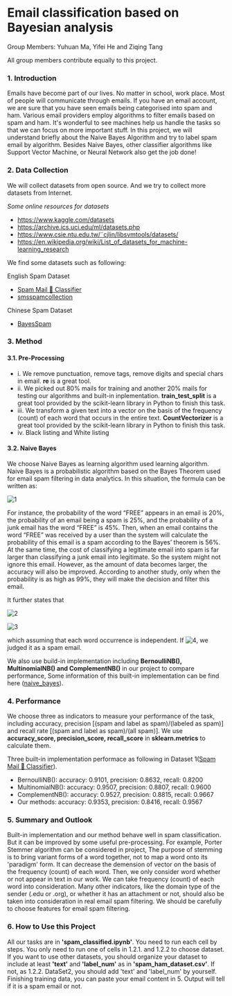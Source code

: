 # Email classification based on Bayesian analysis
Group Members: Yuhuan Ma, Yifei He and Ziqing Tang

All group members contribute equally to this project.
### 1. Introduction
Emails have become part of our lives. No matter in school, work place. Most of people will communicate through emails. If you have an email account, we are sure that you have seen emails being categorised into spam and ham. Various email providers employ algorithms to filter emails based on spam and ham. It's wonderful to see machines help us handle the tasks so that we can focus on more important stuff. In this project, we will understand briefly about the Naive Bayes Algorithm and try to label spam email by algorithm. Besides Naive Bayes, other classifier algorithms like Support Vector Machine, or Neural Network also get the job done!

### 2. Data Collection
We will collect datasets from open source. And we try to collect more datasets from Internet. 

*Some online resources for datasets*
*  https://www.kaggle.com/datasets
*  https://archive.ics.uci.edu/ml/datasets.php
*  https://www.csie.ntu.edu.tw/˜cjlin/libsvmtools/datasets/
*  https://en.wikipedia.org/wiki/List_of_datasets_for_machine-learning_research

We find some datasets such as following:

English Spam Dataset
* [Spam Mail 📧 Classifier](https://www.kaggle.com/code/syamkakarla/spam-mail-classifier)
* [smsspamcollection](https://archive.ics.uci.edu/ml/machine-learning-databases/00228/)

Chinese Spam Dataset
* [BayesSpam](https://github.com/shijing888/BayesSpam)


### 3. Method
#### 3.1. Pre-Processing
* i. We remove punctuation, remove tags, remove digits and special chars in email. **re** is a great tool.
* ii. We picked out 80% mails for training and another 20% mails for testing our algorithms and built-in inplementation. **train_test_split** is a great tool provided by the scikit-learn library in Python to finish this task.
* iii. We transform a given text into a vector on the basis of the frequency (count) of each word that occurs in the entire text. **CountVectorizer** is a great tool provided by the scikit-learn library in Python to finish this task.
* iv. Black listing and White listing
#### 3.2. Naive Bayes
 We choose Naive Bayes as learning algorithm used  learning algorithm. Naive Bayes is a probabilistic algorithm based on the Bayes Theorem used for email spam filtering in data analytics. In this situation, the formula can be written as:

![1](https://latex.codecogs.com/svg.image?P(\text{spam}\mid\text{word})=\frac{P(\text{word}\mid\text{spam})P(\text{spam})}{P(\text{word})})

For instance, the probability of the word “FREE” appears in an email is 20%, the probability of an email being a spam is 25%, and the probability of a junk email has the word “FREE” is 45%. Then, when an email contains the word “FREE” was received by a user than the system will calculate the probability of this email is a spam according to the Bayes’ theorem is 56%. At the same time, the cost of classifying a legitimate email into spam is far larger than classifying a junk email into legitimate. So the system might not ignore this email. However, as the amount of data becomes larger, the accuracy will also be improved. According to another study, only when the probability is as high as 99%, they will make the decision and filter this email. 

It further states that

![2](https://latex.codecogs.com/svg.image?P(\text{spam}\mid\text{text})=\frac{P(\text{text}\mid\text{spam})P(\text{spam})}{P(\text{text})}=\frac{P(\text{spam})\prod_{i}P(\text{word}_i\mid\text{spam})}{\prod_{i}P(\text{word}_i)})

![3](https://latex.codecogs.com/svg.image?P(\text{ham}\mid\text{text})=\frac{P(\text{text}\mid\text{ham})P(\text{ham})}{P(\text{text})}=\frac{P(\text{ham})\prod_{i}P(\text{word}_i\mid\text{ham})}{\prod_{i}P(\text{word}_i)})

which assuming that each word occurrence is independent. If ![4](https://latex.codecogs.com/svg.image?P(\text{ham}\mid\text{text})<P(\text{spam}\mid\text{text})), we judged it as a spam email.

We also use build-in implementation including **BernoulliNB(), MultinomialNB() and ComplementNB()** in our project to compare performance, Some information of this built-in implementation can be find here ([naive_bayes](https://scikit-learn.org/stable/modules/naive_bayes.html)).
### 4. Performance
We choose three as indicators to measure your performance of the task, including accuracy, precision [(spam and label as spam)/(labeled as spam)] and recall rate [(spam and label as spam)/(all spam)]. We use **accuracy_score, precision_score, recall_score** in **sklearn.metrics** to calculate them.

Three built-in implementation performace as following in Dataset 1([Spam Mail 📧 Classifier](https://www.kaggle.com/code/syamkakarla/spam-mail-classifier)).
* BernoulliNB():
accuracy: 0.9101, precision: 0.8632, recall: 0.8200
* MultinomialNB():
accuracy: 0.9507, precision: 0.8807, recall: 0.9600
* ComplementNB():
accuracy: 0.9527, precision: 0.8815, recall: 0.9667
* Our methods:
accuracy: 0.9353, precision: 0.8416, recall: 0.9567
### 5. Summary and Outlook
Built-in implementation and our method behave well in spam classification. But it can be improved by some useful pre-processing. For example, Porter Stemmer algorithm can be considered in project, The purpose of stemming is to bring variant forms of a word together, not to map a word onto its 'paradigm' form. It can decrease the demension of vector on the basis of the frequency (count) of each word. Then, we only consider word whether or not appear in text in our work. We can take frequency (count) of each word into consideration. Many other indicators, like the domain type of the sender (.edu or .org), or whether it has an attachment or not, should also be taken into consideration in real email spam filtering. We should be carefully to choose features for  email spam filtering.
### 6. How to Use this Project
All our tasks are in **'spam_classified.ipynb'**. You need to run each cell by steps. You only need to run one of cells in 1.2.1. and 1.2.2 to choose dataset. If you want to use other datasets, you should organize your dataset to include at least **'text'** and **'label_num'** as in **'spam_ham_dataset.csv'**. If not, as 1.2.2. DataSet2, you should add 'text' and 'label_num' by yourself. Finishing training data, you can paste your email content in 5. Output will tell if it is a spam email or not.

